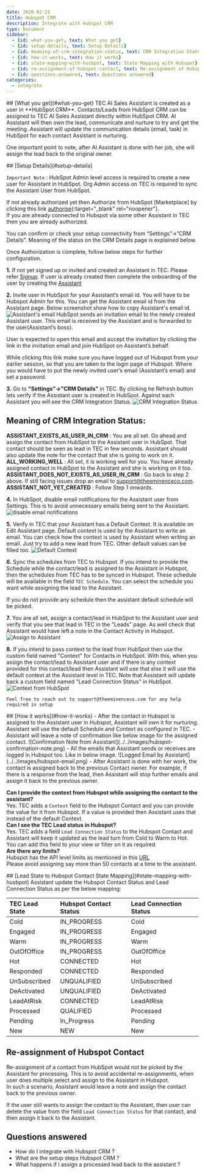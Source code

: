 ```yaml
---
date: 2020-02-21
title: Hubspot CRM 
description: Integrate with Hubspot CRM 
type: Document
sidebar:
  - {id: what-you-get, text: What you get}
  - {id: setup-details, text: Setup Details}
  - {id: meaning-of-crm-integration-status, text: CRM Integration Status}
  - {id: how-it-works, text: How it works}
  - {id: state-mapping-with-husbpot, text: State Mapping with Hubspot}
  - {id: re-assignment-of-hubspot-contact, text: Re-assignment of Hubspot Contact}
  - {id: questions-answered, text: Questions answered}
categories:
  - integrate
---
```


<a name="what-you-get"/>
## [What you get](#what-you-get)
TEC AI Sales Assistant is created as a user in **HubSpot CRM**.
Contacts/Leads from HubSpot CRM can be assigned to TEC AI Sales Assistant directly within HubSpot CRM. AI Assistant will then own the lead, communicate and nurture to try and get the meeting. Assistant will update the communication details (email, task) in HubSpot for each contact Assistant is nurturing.

One important point to note, after AI Assistant is done with her job, she will assign the lead back to the original owner.

<a name="setup-details"/>
## [Setup Details](#setup-details)

`Important Note` : HubSpot Admin level access is required to create a new user for Assistant in HubSpot. Org Admin access on TEC is required to sync the Assistant User from HubSpot. 

If not already authorized yet then Authorize from HubSpot [Marketplace] by clicking this link [authorise](https://solution.theeminenceco.com/hubspot-authorize){:target="_blank" rel="noopener"}.  
If you are already connected to Hubspot via some other Assistant in TEC then you are already authorized.  

You can confirm or check your setup connectivity from “Settings”->”CRM Details”. Meaning of the status on the CRM Details page is explained below. 

Once Authorization is complete, follow below steps for further configuration.

**1.** If not yet signed up or invited and created an Assistant in TEC. Please refer [Signup](../../getting-started/signup/). If user is already created then complete the onboarding of the user by creating the [Assistant](../../getting-started/create-your-assistant/)

**2.**  Invite user in HubSpot for your Assistant’s email id. You will have to be Hubspot Admin for this. You can get the Assistant email id from the Assistant page. Below screenshot show how to copy Assistant's email id.  
![Assistant's email](../../images/assistant-email.png)
HubSpot sends an invitation email to the newly created Assistant user. This email is received by the Assistant and is forwarded to the user(Assistant’s boss).  

User is expected to open this email and accept the invitation by clicking the link in the invitation email and join HubSpot on Assistant’s behalf.  

While clicking this link make sure you have logged out of Hubspot from your earlier session, so that you are taken to the login page of Hubspot. Where you would have to put the newly invited user’s email (Assistant’s email) and set a password.

**3.** Go to **"Settings"->"CRM Details"** in TEC. By clicking he Refresh button lets verify if the Assistant user is created in HubSpot. Against each Assistant you will see the CRM Integration Status. ![CRM Integration Status](../../images/crm-integration-status.png)

## Meaning of CRM Integration Status:  
**ASSISTANT_EXISTS_AS_USER_IN_CRM** : You are all set. Go ahead and assign the contact from HubSpot to the Assistant user in HubSpot. That contact should be seen as lead in TEC in few seconds. Assistant should also update the note for the contact that she is going to work on it.  
**ALL_WORKING_WELL** : All set, it is working well for you. You have already assigned contact in HubSpot to the Assistant and she is working on it too.  
**ASSISTANT_DOES_NOT_EXISTS_AS_USER_IN_CRM** : Go back to step 2 above. If still facing issues drop an email to support@theeminenceco.com.  
**ASSISTANT_NOT_YET_CREATED** : Follow Step 1 onwards.   

**4.** In HubSpot, disable email notifications for the Assistant user from Settings. This is to avoid unnecessary emails being sent to the Assistant. 
![disable email notifications](../../images/disable-email-notifications.png)

**5.** Verify in TEC that your Assistant has a Default Context. It is available on Edit Assistant page. Default context is used by the Assistant to write an email. You can check how the context is used by Assistant when writing an email. Just try to add a new lead from TEC. Other default values can be filled too. 
![Default Context](../../images/assistant-defaults.png)

**6.** Sync the schedules from TEC to Hubspot. If you intend to provide the Schedule while the contact/lead is assigned to the Assistant in Hubspot, then the schedules from TEC has to be synced in Hubspot. These schedule will be available in the field `TEC Schedule`. You can select the schedule you want while assigning the lead to the Assistant.

If you do not provide any schedule then the assistant default schedule will be picked. 

**7.** You are all set, assign a contact/lead in HubSpot to the Assistant user and verify that you see that lead in TEC in the "Leads" page. As well check that Assistant would have left a note in the Contact Activity in Hubspot.
![Assign to Assistant](../../images/assign-to-assistant.png)

**8.**  If you intend to pass context to the lead from HubSpot then use the custom field named "Context" for Contacts in HubSpot. With this, when you assign the contact/lead to Assistant user and if there is any context provided for this contact/lead then Assistant will use that else it will use the default context at the Assistant level in TEC. Note that Assistant will update back a custom field named "Lead Connection Status" in HubSpot.
![Context from HubSpot](../../images/context-in-hubspot.png)

`Feel free to reach out to support@theeminenceco.com for any help required in setup`

<a name="how-it-works"/>
## [How it works](#how-it-works)
- After the contact in Hubspot is assigned to the Assistant user in Hubspot, Assistant will own it for nurturing. Assistant will use the default Schedule and Context as configured in TEC.
- Assistant will leave a note of confirmation like below image for the assigned contact.
![Confirmation Note from Assistant](../../images/hubspot-confirmation-note.png)
- All the emails that Assistant sends or receives are logged in Hubspot too. Like in below image. 
![Logged Email by Assistant](../../images/hubspot-email.png)
- After Assistant is done with her work, the contact is assigned back to the previous Contact owner. For example, if there is a response from the lead, then Assistant will stop further emails and assign it back to the previous owner. 

**Can I provide the context from Hubspot while assigning the contact to the assistant?**  
Yes. TEC adds a `Context` field to the Hubspot Contact and you can provide the value for it from Hubspot. If a value is provided then Assistant uses that instead of the default Context.  
**Can I see the TEC Lead status in Hubspot?**  
Yes. TEC adds a field `Lead Connection Status` to the Hubspot Contact and Assistant will keep it updated as the lead turn from Cold to Warm to Hot. You can add this field to your view or filter on it as required.   
**Are there any limits?**   
Hubspot has the API level limits as mentioned in this [URL](https://legacydocs.hubspot.com/apps/api_guidelines)   
Please avoid assigning say more than 50 contacts at a time to the assistant.  

<a name="state-mapping-with-husbpot"/>
## [Lead State to Hubspot Contact State Mapping](#state-mapping-with-husbpot)
Assistant update the Hubspot Contact Status and Lead Connection Status as per the below mapping:

| TEC Lead State | Hubspot Contact Status | Lead Connection Status | 
|:-------|:--------|:--------|
| Cold | IN_PROGRESS | Cold |
| Engaged | IN_PROGRESS | Engaged |
| Warm | IN_PROGRESS | Warm |
| OutOfOffice | IN_PROGRESS | OutOfOffice |
| Hot | CONNECTED | Hot |
| Responded | CONNECTED | Responded |
| UnSubscribed | UNQUALIFIED | UnSubscribed |
| DeActivated | UNQUALIFIED | DeActivated |
| LeadAtRisk | CONNECTED | LeadAtRisk |
| Processed | QUALIFIED | Processed |
| Pending | In_Progress | Pending |
| New | NEW | New |

## Re-assignment of Hubspot Contact
Re-assignment of a contact from HubSpot would not be picked by the Assistant for processing. This is to avoid accidental re-assignments, when user does multiple select and assign to the Assistant in Hubspot.  
In such a scenario, Assistant would leave a note and assign the contact back to the previous owner.

If the user still wants to assign the contact to the Assistant, then user can delete the value from the field `Lead Connection Status` for that contact, and then assign it back to the Assistant. 

## Questions answered
- How do I integrate with Hubspot CRM ?
- What are the setup steps Hubspot CRM ?
- What happens if I assign a processed lead back to the assistant ? 

